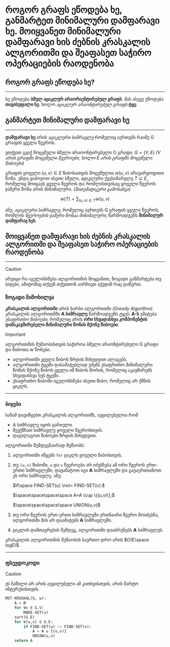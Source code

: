 # როგორ გრაფს ეწოდება ხე, განმარტეთ მინიმალური დამფარავი ხე. მოიყვანეთ მინიმალური დამფარავი ხის ძებნის კრასკალის ალგორითმი და შეაფასეთ საჭირო ოპერაციების რაოდენობა
## როგორ გრაფს ეწოდება ხე?
---
ხე ეწოდება **ბმულ აციკლურ არაორიენტირებულ გრაფს**. მას ასევე ეწოდება **თავისუფალი ხე**. ხოლო *აციკლურ არაონტირებულ გრაფს* **ტყე**.
## განმარტეთ მინიმალური დამფარავი ხე
---
**დამფარავი ხე** არის *აციკლური სიმრავლე* რომელიც აერთებს რაიმე G გრაფის ყველა წვეროს.

ვთქვათ გვაქ მოცემული ბმული არაოონტირებული G გრაფი: $G = (V, E)$
*(V არის გრაფში მოცემული წვეროები, ხოლო E არის გრაფში მოცემული წიბოები)*

გრაფის ყოველი $(u, v) \in E$ წიბოსათვის მოცემულია $w(u,v)$ არაუარყოფითი წონა. უნდა ვიპოვოთ ისეთი ბმული, აციკლური ქვესიმარვლე $T \subseteq E$, რომელიც მოიცავს ყველა წვეროს და რომლისთვისაც ყოველი წვეროს ჯამური წონა არის მინიმალური.  *(მათემატიკური გამოსახვა)* 

$$w(T)=\sum_{(u,v)\in T}w(u,v)$$

ანუ, *აციკლური სიმრავლე*, რომელიც აერთებს G გრაფის ყველა წვეროს, რომლის *წვეროების ჯამური წონაა მინიმალური*, წარმოადგენს **მინიმალურ დამფარავ ხეს**. 
## მოიყვანეთ დამფარავი ხის ძებნის **კრასკალის ალგორითმი** და შეაფასეთ საჭირო ოპერაციების რაოდენობა
---
>[!CAUTION]
>არვიცი რა იგულისხმება ალგორითმის მოყვანით, ზოგადი განმარტება თუ ბიჯები, ამიტომაც თქვენ თქვითონ აირჩიეთ აქედან რაც დაწერთ.
### ზოგადი მიმოხილვა

**კრასკალის ალგორითმი** არის ხარბი ალგორითმი *(Greedy Algorithm)*. კრასკალის ალგორითმში **A სიმრავლე** წარმოადგენს *ტყეს*. **A-ს** ემატება *უსაფრთხო წიბოები*, რომელიც არის **ორი სხვადასხვა კომპონენტის დამაკავშირებელი მინიმალური წონის მქონე წიბოები**.

> [!IMPORTANT] 
> ალგორითმის მუშაობისთვის საჭიროა ბმული არაონტირებული G გრაფი და წიბოთა w წონები.
- ალგორითმი ყველა წიბოს ზრდის მიხედვით ალაგებს.
- ალგორითმი ტყეში დასამატებლად ეძებს უსაფრთხო მინიმალური წონის მქონე წიბოს ყველა იმ წიბოს შორის, რომელიც აკავშირებს სხვადასხვა ხეს ტყეში.
- უსაფრთხო წიბოში იგულისხმება ისეთი წიბო, რომელიც არ ქმნის ციკლს.
---
### ბიჯები

სანამ დავიწყებთ კრასკალის ალგორითმს, აუცილებელია რომ
- A სიმრავლე იყოს ცარიელი.
- შევქმნათ სიმრავლე ყოველი წვეროსთვის.
- დავალაგოთ წიბოები ზრდის მიხედვით.

ალგორითმი შემდეგნაირად მუშაობს:

1. ალგორითმი იწყებს `for` ციკლს ყოველი წიბოსთვის.
2. თუ `(u,v)` წიბოში, `u` და `v` წვეროები არ იძებნება ამ ორი წვეროს ერთ-ერთი სიმრავლეში, დავამატოთ იგი **A** სიმრავლეში და გავაერთიანოთ ეს ორი სიმრავლე. ანუ:

   $if\space FIND-SET(u) \not= FIND-SET(v):$

   $\space\space\space\space A=A \cup \{(u,v)\};$
   
   $\space\space\space\space UNION(u,v)$
   
4. თუ ორი წვეროს ერთ-ერთი სიმრავლეში ერთნაირი წვერო მოიძებნა, ალგორითმი მას არ დაამატებს **A** სიმრავლეში.
5. ციკლის დამთავრების შემდეგ, ალგორითმი დააბრუნებს **A** სიმრავლეს.

კრასკალის ალგორითმის მუშაობის საერთო დრო არის $O(E\space logE)$.
____
### ფსევდოკოდი

>[!CAUTION]
>ეს ნაწილი არ არის აუცილებელი ამ კითხვისთვის, არის მარტო ინტერესისთვის.

```python
MST-KRUSKAL(G, w):
	A = Ø
	for ∀v ∈ G.V:
		MAKE-SET(v)
	sort(G.E)
	for ∀(u,v) ∈ G.E:
		if FIND-SET(u) != FIND-SET(v):
			A = A ∪ {(u,v)}
			UNION(u,v)
	return A
```
